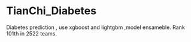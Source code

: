 # TianChi_Diabetes
Diabetes prediction , use xgboost and lightgbm ,model ensameble.
Rank 101th in 2522 teams.
